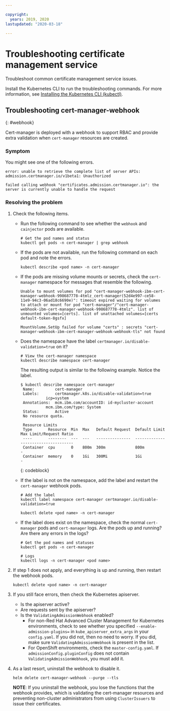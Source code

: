 ```yaml
---

copyright:
  years: 2019, 2020 
lastupdated: "2020-03-18"

---
```


# Troubleshooting certificate management service

Troubleshoot common certificate management service issues.

Install the Kubernetes CLI to run the troubleshooting commands. For more information, see [Installing the Kubernetes CLI (kubectl)](../../kubectl/install_kubectl.md). <!--verify this-->

## Troubleshooting cert-manager-webhook
{: #webhook}

Cert-manager is deployed with a webhook to support RBAC and provide extra validation when `cert-manager` resources are created.
### Symptom

You might see one of the following errors.
```
error: unable to retrieve the complete list of server APIs: admission.certmanager.io/v1beta1: Unauthorized
```

```
failed calling webhook "certificates.admission.certmanager.io": the server is currently unable to handle the request
```

### Resolving the problem

1. Check the following items.
    - Run the following command to see whether the `webhook` and `cainjector` pods are available.

      ```
      # Get the pod names and status
      kubectl get pods -n cert-manager | grep webhook
      ```

    - If the pods are not available, run the following command on each pod and note the errors.
      ```
      kubectl describe <pod name> -n cert-manager
      ```

    - If the pods are missing volume mounts or secrets, check the `cert-manager` namespace for messages that resemble the following.
      ```
      Unable to mount volumes for pod "cert-manager-webhook-ibm-cert-manager-webhook-998687778-4tmlz_cert-manager(52d4e997-ce58-11e9-94c3-06ad18c6690e)": timeout expired waiting for volumes to attach or mount for pod "cert-manager"/"cert-manager-webhook-ibm-cert-manager-webhook-998687778-4tmlz". list of unmounted volumes=[certs]. list of unattached volumes=[certs default-token-8gsfx]
      ```

      ```
      MountVolume.SetUp failed for volume "certs" : secrets "cert-manager-webhook-ibm-cert-manager-webhook-webhook-tls" not found
      ```

    - Does the namespace have the label `certmanager.io/disable-validation=true` on it?

      ```
      # View the cert-manager namespace
      kubectl describe namespace cert-manager
      ```

      The resulting output is similar to the following example. Notice the label.

      ```
      $ kubectl describe namespace cert-manager
       Name:         cert-manager
       Labels:       certmanager.k8s.io/disable-validation=true
                 icp=system
       Annotations:  mcm.ibm.com/accountID: id-mycluster-account
                 mcm.ibm.com/type: System
       Status:       Active
       No resource quota.

       Resource Limits
       Type       Resource  Min  Max   Default Request  Default Limit  Max Limit/Request Ratio
       ----       --------  ---  ---   ---------------  -------------  -----------------------
       Container  cpu       0    800m  300m             800m           -
       Container  memory    0    1Gi   300Mi            1Gi            -
      ```
      {: codeblock}

    - If the label is not on the namespace, add the label and restart the `cert-manager` webhook pods.
      ```
      # Add the label
      kubectl label namespace cert-manager certmanager.io/disable-validation=true
      ```

      ```
      kubectl delete <pod name> -n cert-manager
      ```

    - If the label does exist on the namespace, check the normal `cert-manager` pods and `cert-manager` logs. Are the pods up and running? Are there any errors in the logs?

      ```
      # Get the pod names and statuses
      kubectl get pods -n cert-manager

      # Logs
      kubectl logs -n cert-manager <pod name>
      ```

2. If step 1 does not apply, and everything is up and running, then restart the webhook pods.
   ```
   kubectl delete <pod name> -n cert-manager
   ```

3. If you still face errors, then check the Kubernetes apiserver.
    - Is the apiserver active?
    - Are requests sent by the apiserver?
    - Is the `ValidatingAdmissionWebhook` enabled?
         - For non-Red Hat Advanced Cluster Management for Kubernetes environments, check to see whether you specified `--enable-admission-plugins=` in `kube_apiserver_extra_args` in your `config.yaml`. If you did not, then no need to worry. If you did, make sure `ValidatingAdmissionWebhook` is present in the list.
         - For OpenShift environments, check the `master-config.yaml`. If `admissionConfig.pluginConfig` does not contain `ValidatingAdmissionWebhook`, you must add it.

4. As a last resort, uninstall the webhook to disable it.
   ```
   helm delete cert-manager-webhook --purge --tls
   ```

   **NOTE**: If you uninstall the webhook, you lose the functions that the webhook provides, which is validating the cert-manager resources and preventing non-cluster administrators from using `ClusterIssuers` to issue their certificates.
